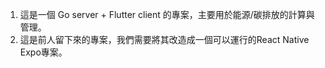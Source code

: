 1. 這是一個 Go server + Flutter client 的專案，主要用於能源/碳排放的計算與管理。
2. 這是前人留下來的專案，我們需要將其改造成一個可以運行的React Native Expo專案。